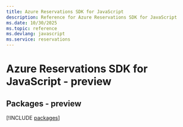 ```yaml
---
title: Azure Reservations SDK for JavaScript
description: Reference for Azure Reservations SDK for JavaScript
ms.date: 10/30/2025
ms.topic: reference
ms.devlang: javascript
ms.service: reservations
---
```

# Azure Reservations SDK for JavaScript - preview
## Packages - preview
[!INCLUDE [packages](reservations-index.md)]